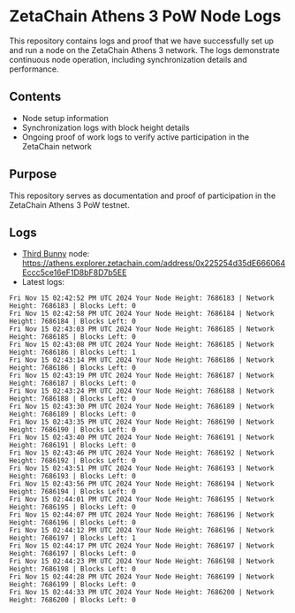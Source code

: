 # ZetaChain Athens 3 PoW Node Logs
This repository contains logs and proof that we have successfully set up and run a node on the ZetaChain Athens 3 network. The logs demonstrate continuous node operation, including synchronization details and performance.

## Contents
- Node setup information
- Synchronization logs with block height details
- Ongoing proof of work logs to verify active participation in the ZetaChain network

## Purpose
This repository serves as documentation and proof of participation in the ZetaChain Athens 3 PoW testnet.

## Logs

- [Third Bunny](https://thirdbunny.xyz/) node: https://athens.explorer.zetachain.com/address/0x225254d35dE666064Eccc5ce16eF1D8bF8D7b5EE
- Latest logs:
```
Fri Nov 15 02:42:52 PM UTC 2024 Your Node Height: 7686183 | Network Height: 7686183 | Blocks Left: 0
Fri Nov 15 02:42:58 PM UTC 2024 Your Node Height: 7686184 | Network Height: 7686184 | Blocks Left: 0
Fri Nov 15 02:43:03 PM UTC 2024 Your Node Height: 7686185 | Network Height: 7686185 | Blocks Left: 0
Fri Nov 15 02:43:08 PM UTC 2024 Your Node Height: 7686185 | Network Height: 7686186 | Blocks Left: 1
Fri Nov 15 02:43:14 PM UTC 2024 Your Node Height: 7686186 | Network Height: 7686186 | Blocks Left: 0
Fri Nov 15 02:43:19 PM UTC 2024 Your Node Height: 7686187 | Network Height: 7686187 | Blocks Left: 0
Fri Nov 15 02:43:24 PM UTC 2024 Your Node Height: 7686188 | Network Height: 7686188 | Blocks Left: 0
Fri Nov 15 02:43:30 PM UTC 2024 Your Node Height: 7686189 | Network Height: 7686189 | Blocks Left: 0
Fri Nov 15 02:43:35 PM UTC 2024 Your Node Height: 7686190 | Network Height: 7686190 | Blocks Left: 0
Fri Nov 15 02:43:40 PM UTC 2024 Your Node Height: 7686191 | Network Height: 7686191 | Blocks Left: 0
Fri Nov 15 02:43:46 PM UTC 2024 Your Node Height: 7686192 | Network Height: 7686192 | Blocks Left: 0
Fri Nov 15 02:43:51 PM UTC 2024 Your Node Height: 7686193 | Network Height: 7686193 | Blocks Left: 0
Fri Nov 15 02:43:56 PM UTC 2024 Your Node Height: 7686194 | Network Height: 7686194 | Blocks Left: 0
Fri Nov 15 02:44:01 PM UTC 2024 Your Node Height: 7686195 | Network Height: 7686195 | Blocks Left: 0
Fri Nov 15 02:44:07 PM UTC 2024 Your Node Height: 7686196 | Network Height: 7686196 | Blocks Left: 0
Fri Nov 15 02:44:12 PM UTC 2024 Your Node Height: 7686196 | Network Height: 7686197 | Blocks Left: 1
Fri Nov 15 02:44:17 PM UTC 2024 Your Node Height: 7686197 | Network Height: 7686197 | Blocks Left: 0
Fri Nov 15 02:44:23 PM UTC 2024 Your Node Height: 7686198 | Network Height: 7686198 | Blocks Left: 0
Fri Nov 15 02:44:28 PM UTC 2024 Your Node Height: 7686199 | Network Height: 7686199 | Blocks Left: 0
Fri Nov 15 02:44:33 PM UTC 2024 Your Node Height: 7686200 | Network Height: 7686200 | Blocks Left: 0
```
